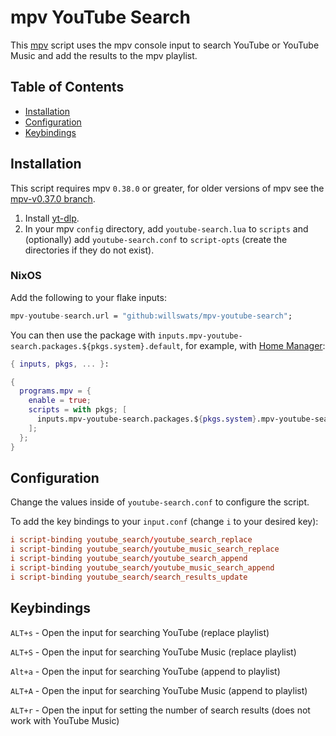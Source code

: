 # mpv YouTube Search

This [mpv](https://github.com/mpv-player/mpv) script uses the mpv console input to search YouTube or YouTube Music and add the results to the mpv playlist.

## Table of Contents

- [Installation](#installation)
- [Configuration](#configuration)
- [Keybindings](#keybindings)

## Installation

This script requires mpv `0.38.0` or greater, for older versions of mpv see the [mpv-v0.37.0 branch](https://github.com/willswats/mpv-youtube-search/tree/mpv-v0.37.0).

1. Install [yt-dlp](https://github.com/yt-dlp/yt-dlp).
2. In your mpv `config` directory, add `youtube-search.lua` to `scripts` and (optionally) add `youtube-search.conf` to `script-opts` (create the directories if they do not exist).

### NixOS

Add the following to your flake inputs:

```nix
mpv-youtube-search.url = "github:willswats/mpv-youtube-search";
```

You can then use the package with `inputs.mpv-youtube-search.packages.${pkgs.system}.default`, for example, with [Home Manager](https://github.com/nix-community/home-manager):

```nix
{ inputs, pkgs, ... }:

{
  programs.mpv = {
    enable = true;
    scripts = with pkgs; [
      inputs.mpv-youtube-search.packages.${pkgs.system}.mpv-youtube-search
    ];
  };
}
```

## Configuration

Change the values inside of `youtube-search.conf` to configure the script.

To add the key bindings to your `input.conf` (change `i` to your desired key):

```conf
i script-binding youtube_search/youtube_search_replace
i script-binding youtube_search/youtube_music_search_replace
i script-binding youtube_search/youtube_search_append
i script-binding youtube_search/youtube_music_search_append
i script-binding youtube_search/search_results_update
```

## Keybindings

`ALT+s` - Open the input for searching YouTube (replace playlist)

`ALT+S` - Open the input for searching YouTube Music (replace playlist)

`Alt+a` - Open the input for searching YouTube (append to playlist)

`ALT+A` - Open the input for searching YouTube Music (append to playlist)

`ALT+r` - Open the input for setting the number of search results (does not work with YouTube Music)
